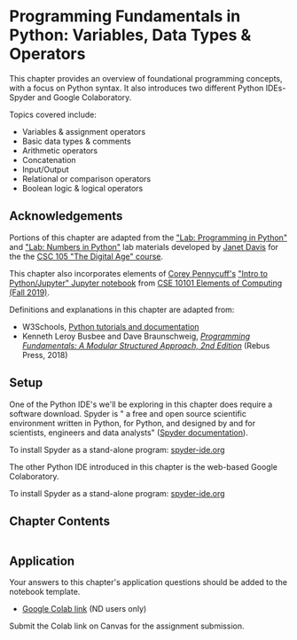 # Programming Fundamentals in Python: Variables, Data Types & Operators

This chapter provides an overview of foundational programming concepts, with a focus on Python syntax. It also introduces two different Python IDEs- Spyder and Google Colaboratory.

Topics covered include:
- Variables & assignment operators
- Basic data types & comments
- Arithmetic operators
- Concatenation
- Input/Output
- Relational or comparison operators
- Boolean logic & logical operators

## <i class="fa-solid fa-hands-clapping" aria-hidden="true"></i> Acknowledgements

Portions of this chapter are adapted from the ["Lab: Programming in Python"](https://www.cs.grinnell.edu/~davisjan/csc/105/2012S/labs/python1.html) and ["Lab: Numbers in Python"](https://www.cs.grinnell.edu/~davisjan/csc/105/2012S/labs/python2.html) lab materials developed by [Janet Davis](https://cs.whitman.edu/~davisj/) for the the [CSC 105 "The Digital Age" course](https://www.cs.grinnell.edu/~davisjan/csc/105/2012S/). 

This chapter also incorporates elements of [Corey Pennycuff's](https://www3.nd.edu/~cpennycu/) ["Intro to Python/Jupyter" Jupyter notebook](https://www3.nd.edu/~cpennycu/2019/assets/fall/EOC/19.08.29.ipynb) from [CSE 10101 Elements of Computing (Fall 2019)](https://www3.nd.edu/~cpennycu/2019/fa-CSE10101-CDT30010.html).

Definitions and explanations in this chapter are adapted from:
- W3Schools, [Python tutorials and documentation](https://www.w3schools.com/python/)
- Kenneth Leroy Busbee and Dave Braunschweig, *[Programming Fundamentals: A Modular Structured Approach, 2nd Edition](https://press.rebus.community/programmingfundamentals/)* (Rebus Press, 2018)

## <i class="fa-solid fa-gears" aria-hidden="true"></i>  Setup

One of the Python IDE's we'll be exploring in this chapter does require a software download. Spyder is " a free and open source scientific environment written in Python, for Python, and designed by and for scientists, engineers and data analysts" ([Spyder documentation](https://www.spyder-ide.org/)).

To install Spyder as a stand-alone program: [spyder-ide.org](https://www.spyder-ide.org)

The other Python IDE introduced in this chapter is the web-based Google Colaboratory.

To install Spyder as a stand-alone program: [spyder-ide.org](https://www.spyder-ide.org) 

## <i class="fa-solid fa-list-ol" aria-hidden="true"></i> Chapter Contents

```{tableofcontents}
```

## <i class="fa-solid fa-clipboard-question" aria-hidden="true"></i> Application

Your answers to this chapter's application questions should be added to the notebook template.
- [Google Colab link](https://colab.research.google.com/drive/1ccYINXCxjiHL2hyfhLlx8g8FgWna2Q2j?usp=sharing) (ND users only)

Submit the Colab link on Canvas for the assignment submission.